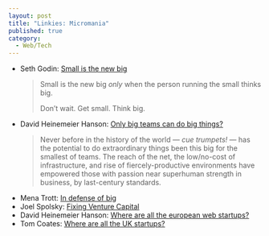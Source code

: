 ```yaml
---
layout: post
title: "Linkies: Micromania"
published: true
category:
  - Web/Tech
---
```

<ul><li>Seth Godin: <a href="http://sethgodin.typepad.com/seths_blog/2005/06/small_is_the_ne.html">Small is the new big</a><blockquote><p>Small is the new big <em>only</em> when the person running the small thinks big.</p>

<p>Don’t wait. Get small. Think big.</p></blockquote></li>

<li>David Heinemeier Hanson: <a href="http://www.loudthinking.com/arc/000508.html">Only big teams can do big things?</a><blockquote><p>Never before in the history of the world — <em>cue trumpets!</em> — has
the potential to do extraordinary things been this big for the smallest
of teams. The reach of the net, the low/no-cost of infrastructure, and
rise of fiercely-productive environments have empowered those with
passion near superhuman strength in business, by last-century standards.</p></blockquote></li>

<li>Mena Trott: <a href="http://www.sixapart.com/about/corner/2005/09/in_defense_of_b.html">In defense of big</a></li>

<li>Joel Spolsky: <a href="http://www.joelonsoftware.com/articles/VC.html">Fixing Venture Capital</a></li>

<li>David Heinemeier Hanson: <a href="http://www.loudthinking.com/arc/000509.html">Where are all the european web startups?</a></li>

<li>Tom Coates: <a href="http://www.plasticbag.org/archives/2005/07/where_are_all_the_uk_startups.shtml">Where are all the UK startups?</a></li></ul>

<p>&nbsp;</p>

